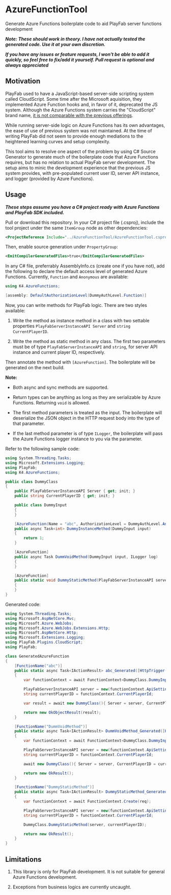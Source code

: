 # AzureFunctionTool

Generate Azure Functions boilerplate code to aid PlayFab server functions development

***Note: These should work in theory. I have not actually tested the generated code. Use it at your own discretion.***

***If you have any issues or feature requests, I won't be able to add it quickly, so feel free to fix/add it yourself. Pull request is optional and always appreciated***

## Motivation

PlayFab used to have a JavaScript-based server-side scripting system called CloudScript. Some time after the Microsoft aquisition, they implemented Azure Function hooks and, in favor of it, deprecated the JS system. Although the Azure Functions system carries the "CloudScript" brand name, [it is not comparable with the previous offerings](https://community.playfab.com/questions/59814/azure-functions-integration-is-very-unintuitive-as.html).

While running server-side logic on Azure Functions has its own advantages, the ease of use of previous system was not maintained. At the time of writing PlayFab did not seem to provide enough mediations to the heightened learning curves and setup complexity.

This tool aims to resolve one aspect of the problem by using C# Source Generator to generate much of the boilerplate code that Azure Functions requires, but has no relation to actual PlayFab server development. The setup aims to minic the development experience that the previous JS system provides, with pre-populated current user ID, server API instance, and logger (provided by Azure Functions).

## Usage

***These steps assume you have a C# project ready with Azure Functions and PlayFab SDK included.***

Pull or download this repository. In your C# project file (.csproj), include the tool project under the same `ItemGroup` node as other dependencies:
```xml
<ProjectReference Include="../AzureFunctionTool/AzureFunctionTool.csproj" OutputItemType="Analyzer" />
```

Then, enable source generation under `PropertyGroup`:
```xml
<EmitCompilerGeneratedFiles>true</EmitCompilerGeneratedFiles>
```

In any C# file, preferrably AssemblyInfo.cs (create one if you have not), add the following to declare the default access level of generated Azure Functions. Currently, `Function` and `Anonymous` are available:
```cs
using K4.AzureFunctions;

[assembly: DefaultAuthorizationLevel(DummyAuthLevel.Function)]
```

Now, you can write methods for PlayFab logic. There are two styles available:

1. Write the method as instance method in a class with two settable properties `PlayFabServerInstanceAPI Server` and `string CurrentPlayerID`.

1. Write the method as static method in any class. The first two parameters must be of type `PlayFabServerInstanceAPI`  and `string`, for server API instance and current player ID, respectively.

Then annotate the method with `[AzureFunction]`. The boilerplate will be generated on the next build.

**Note:**

- Both async and sync methods are supported.

- Return types can be anything as long as they are serializable by Azure Functions. Returning `void` is allowed.

- The first method parameters is treated as the input. The boilerplate will deserialize the JSON object in the HTTP request body into the type of that parameter.

- If the last method parameter is of type `ILogger`, the boilerplate will pass the Azure Functions logger instance to you via the parameter.

Refer to the following sample code:
```cs
using System.Threading.Tasks;
using Microsoft.Extensions.Logging;
using PlayFab;
using K4.AzureFunctions;

public class DummyClass
{
	public PlayFabServerInstanceAPI Server { get; init; }
	public string CurrentPlayerID { get; init; }

	public class DummyInput
	{
	}

	[AzureFunction(Name = "abc", AuthorizationLevel = DummyAuthLevel.Anonymous)]
	public async Task<int> DummyInstanceMethod(DummyInput input)
	{
		return 1;
	}

	[AzureFunction]
	public async Task DummVoidMethod(DummyInput input, ILogger log)
	{
	}

	[AzureFunction]
	public static void DummyStaticMethod(PlayFabServerInstanceAPI server, string currentPlayerID)
	{
	}
}
```

Generated code:
```cs
using System.Threading.Tasks;
using Microsoft.AspNetCore.Mvc;
using Microsoft.Azure.WebJobs;
using Microsoft.Azure.WebJobs.Extensions.Http;
using Microsoft.AspNetCore.Http;
using Microsoft.Extensions.Logging;
using PlayFab.Plugins.CloudScript;
using PlayFab;

class GeneratedAzureFunction
{
	[FunctionName("abc")]
	public static async Task<IActionResult> abc_Generated([HttpTrigger(AuthorizationLevel.Anonymous, "post", Route = null)] HttpRequest req, ILogger log)
	{
		var functionContext = await FunctionContext<DummyClass.DummyInput>.Create(req);

		PlayFabServerInstanceAPI server = new(functionContext.ApiSettings, functionContext.AuthenticationContext);
		string currentPlayerID = functionContext.CurrentPlayerId;

		var result = await new DummyClass(){ Server = server, CurrentPlayerID = currentPlayerID }.DummyInstanceMethod(functionContext.FunctionArgument);

		return new OkObjectResult(result);
	}

	[FunctionName("DummVoidMethod")]
	public static async Task<IActionResult> DummVoidMethod_Generated([HttpTrigger(AuthorizationLevel.Function, "post", Route = null)] HttpRequest req, ILogger log)
	{
		var functionContext = await FunctionContext<DummyClass.DummyInput>.Create(req);

		PlayFabServerInstanceAPI server = new(functionContext.ApiSettings, functionContext.AuthenticationContext);
		string currentPlayerID = functionContext.CurrentPlayerId;

		await new DummyClass(){ Server = server, CurrentPlayerID = currentPlayerID }.DummVoidMethod(functionContext.FunctionArgument, log);

		return new OkResult();
	}

	[FunctionName("DummyStaticMethod")]
	public static async Task<IActionResult> DummyStaticMethod_Generated([HttpTrigger(AuthorizationLevel.Function, "post", Route = null)] HttpRequest req, ILogger log)
	{
		var functionContext = await FunctionContext.Create(req);

		PlayFabServerInstanceAPI server = new(functionContext.ApiSettings, functionContext.AuthenticationContext);
		string currentPlayerID = functionContext.CurrentPlayerId;

		DummyClass.DummyStaticMethod(server, currentPlayerID);

		return new OkResult();
	}
}
```

## Limitations

1. This library is only for PlayFab development. It is not suitable for general Azure Functions development.

2. Exceptions from business logics are currently uncaught.